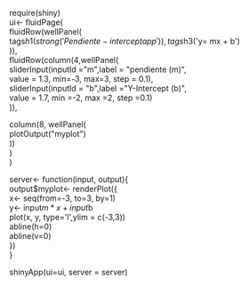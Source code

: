 require(shiny)  
ui<- fluidPage(  
  fluidRow(wellPanel(  
    tags$h1(strong('Pendiente-intercept app')),  
    tags$h3('y= mx + b')  
  )),  
  fluidRow(column(4,wellPanel(  
      sliderInput(inputId ="m",label = "pendiente (m)",  
              value = 1.3, min=-3, max=3, step = 0.1),  
  sliderInput(inputId = "b",label ="Y-Intercept (b)",  
              value = 1.7, min =-2, max =2, step =0.1)  
  )),  
  
  column(8, wellPanel(  
    plotOutput("myplot")  
))  
)  
)  


server<- function(input, output){  
  output$myplot<- renderPlot({  
    x<- seq(from=-3, to=3, by=1)  
    y<- input$m * x + input$b  
    plot(x, y, type='l',ylim = c(-3,3))  
    abline(h=0)  
    abline(v=0)  
  })  
}  

shinyApp(ui=ui, server = server)
